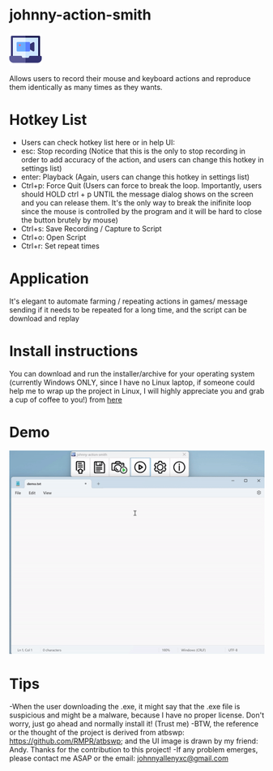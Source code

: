 # johnny-action-smith
![Logo](./img/icon.png)

Allows users to record their mouse and keyboard actions and reproduce them identically as many times as they wants.

# Hotkey List
- Users can check hotkey list here or in help UI:
- esc: Stop recording (Notice that this is the only to stop recording in order to add accuracy of the action, and users can change this hotkey in settings list)
- enter: Playback (Again, users can change this hotkey in settings list)
- Ctrl+p: Force Quit (Users can force to break the loop. Importantly, users should HOLD ctrl + p UNTIL the message dialog shows on the screen and you can release them. It's the only way to break the inifinite loop since the mouse is controlled by the program and it will be hard to close the button brutely by mouse) 
- Ctrl+s: Save Recording / Capture to Script
- Ctrl+o: Open Script 
- Ctrl+r: Set repeat times

# Application
It's elegant to automate farming / repeating actions in games/ message sending if it needs to be repeated for a long time, and the script can be download and replay 

# Install instructions
You can download and run the installer/archive for your operating system (currently Windows ONLY, since I have no Linux laptop, if someone could help me to wrap up the project in Linux, I will highly appreciate you and grab a cup of coffee to you!) 
from [here](https://github.com/Johnnyallen07/Mouse_Keyboard_Action_Recording/releases/tag/1.0.0)

# Demo
![35s demo](demo.gif)

# Tips
-When the user downloading the .exe, it might say that the .exe file is suspicious and might be a malware, because I have no proper license. Don't worry, just go ahead and normally install it! (Trust me)
-BTW, the reference or the thought of the project is derived from atbswp: https://github.com/RMPR/atbswp; and the UI image is drawn by my friend: Andy. Thanks for the contribution to this project!
-If any problem emerges, please contact me ASAP or the email: johnnyallenyxc@gmail.com 
